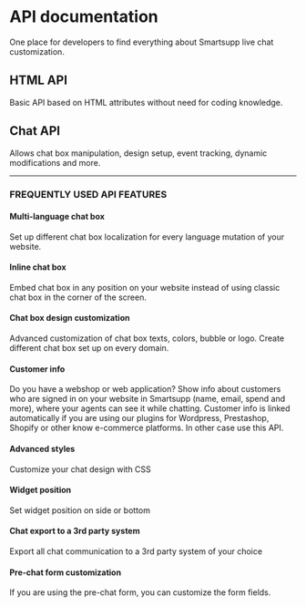 # API documentation

One place for developers to find everything about Smartsupp live chat customization.

## HTML API

Basic API based on HTML attributes without need for coding knowledge.

## Chat API

Allows chat box manipulation, design setup, event tracking, dynamic modifications and more.

---

### FREQUENTLY USED API FEATURES

#### Multi-language chat box

Set up different chat box localization for every language mutation of your website.

####  Inline chat box

Embed chat box in any position on your website instead of using classic chat box in the corner of the screen.

####  Chat box design customization

Advanced customization of chat box texts, colors, bubble or logo. Create different chat box set up on every domain.

####  Customer info

Do you have a webshop or web application? Show info about customers who are signed in on your website in Smartsupp (name, email, spend and more), where your agents can see it while chatting. Customer info is linked automatically if you are using our plugins for Wordpress, Prestashop, Shopify or other know e-commerce platforms. In other case use this API.

####  Advanced styles

Customize your chat design with CSS

####  Widget position

Set widget position on side or bottom

####  Chat export to a 3rd party system

Export all chat communication to a 3rd party system of your choice

####  Pre-chat form customization

If you are using the pre-chat form, you can customize the form fields.